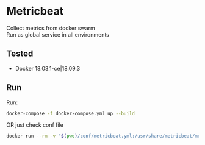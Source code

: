 # Metricbeat

Collect metrics from docker swarm  
Run as global service in all environments

## Tested

- Docker 18.03.1-ce|18.09.3

## Run

Run:

```bash
docker-compose -f docker-compose.yml up --build
```

OR just check conf file

```bash
docker run --rm -v "$(pwd)/conf/metricbeat.yml:/usr/share/metricbeat/metricbeat.yml" docker.elastic.co/beats/metricbeat-oss:6.6.1 metricbeat test config # or modules
```
